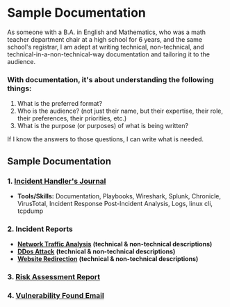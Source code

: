 # Sample Documentation

As someone with a B.A. in English and Mathematics, who was a math teacher department chair at a high school for 6 years, and the same school's registrar, I am adept at writing technical, non-technical, and technical-in-a-non-technical-way documentation and tailoring it to the audience. &#x20;

### With documentation, it's about understanding the following things:

1. What is the preferred format?
2. Who is the audience? (not just their name, but their expertise, their role, their preferences, their priorities, etc.)
3. What is the purpose (or purposes) of what is being written?

If I know the answers to those questions, I can write what is needed.&#x20;

## Sample Documentation

### 1. [**Incident Handler's Journal**](incident-handlers-journal.md)

* **Tools/Skills:** Documentation, Playbooks, Wireshark, Splunk, Chronicle, VirusTotal, Incident Response Post-Incident Analysis, Logs, linux cli, tcpdump&#x20;

### **2. Incident Reports**

* [**Network Traffic Analysis**](cybersecurity-incident-report-network-traffic-analysis.md) **(technical & non-technical descriptions)**
* [**DDos Attack**](cybersecurity-incident-report-ddos.md) **(technical & non-technical descriptions)**
* [**Website Redirection**](cybersecurity-incident-report-website-redirection.md) **(technical & non-technical descriptions)**

### 3. [**Risk Assessment Report**](security-risk-assessment-report.md)

### 4. [Vulnerability Found Email](AIG-JobSimulation.md)

